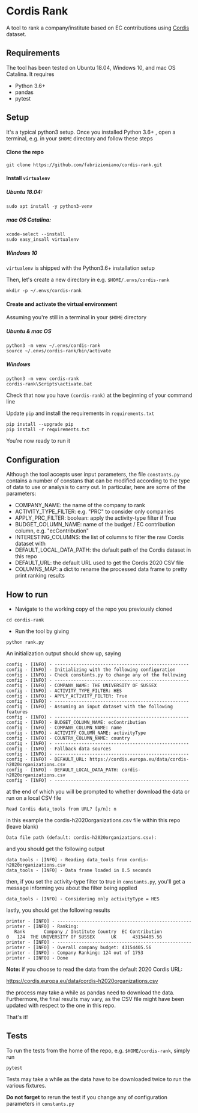 # Cordis Rank 
A tool to rank a company/institute based on EC contributions using 
[Cordis](https://cordis.europa.eu/data) dataset.


## Requirements
The tool has been tested on Ubuntu 18.04, Windows 10, and mac OS Catalina.
It requires
* Python 3.6+ 
* pandas
* pytest

## Setup
It's a typical python3 setup. Once you installed Python 3.6+ , 
open a terminal, e.g. in your `$HOME` directory and follow these steps

#### Clone the repo
```
git clone https://github.com/fabriziomiano/cordis-rank.git
```
#### Install `virtualenv`
##### Ubuntu 18.04:
```
sudo apt install -y python3-venv
```

##### mac OS Catalina:
```
xcode-select --install
sudo easy_insall virtualenv
```

##### Windows 10

`virtualenv` is shipped with the Python3.6+ installation setup 

Then, let's create a new directory in e.g. `$HOME/.envs/cordis-rank`
```
mkdir -p ~/.envs/cordis-rank
```


#### Create and activate the virtual environment
Assuming you're still in a terminal in your `$HOME` directory
##### Ubuntu & mac OS
```
python3 -m venv ~/.envs/cordis-rank
source ~/.envs/cordis-rank/bin/activate
```
##### Windows
```
python3 -m venv cordis-rank
cordis-rank\Scripts\activate.bat
```
Check that now you have `(cordis-rank)` at the beginning of your command line

Update `pip` and install the requirements in `requirements.txt`
```
pip install --upgrade pip
pip install -r requirements.txt
```

You're now ready to run it

## Configuration
Although the tool accepts user input parameters, the file `constants.py`
contains a number of constans that can be modified according to the type 
of data to use or analysis to carry out. 
In particular, here are some of the parameters:

* COMPANY_NAME: the name of the company to rank
* ACTIVITY_TYPE_FILTER: e.g. "PRC" to consider only companies
* APPLY_PRC_FILTER: boolean: apply the activity-type filter if True
* BUDGET_COLUMN_NAME: name of the budget / EC contribution column, e.g. "ecContribution"
* INTERESTING_COLUMNS: the list of columns to filter the raw Cordis dataset with
* DEFAULT_LOCAL_DATA_PATH: the default path of the Cordis dataset in this repo
* DEFAULT_URL: the default URL used to get the Cordis 2020 CSV file
* COLUMNS_MAP: a dict to rename the processed data frame to pretty print ranking results

## How to run 
* Navigate to the working copy of the repo you previously cloned
```
cd cordis-rank
```

* Run the tool by giving
```
python rank.py
```
An initialization output should show up, saying
```
config - [INFO] - --------------------------------------------------
config - [INFO] - Initializing with the following configuration
config - [INFO] - Check constants.py to change any of the following
config - [INFO] - --------------------------------------------------
config - [INFO] - COMPANY_NAME: THE UNIVERSITY OF SUSSEX
config - [INFO] - ACTIVITY_TYPE_FILTER: HES
config - [INFO] - APPLY_ACTIVITY_FILTER: True
config - [INFO] - --------------------------------------------------
config - [INFO] - Assuming an input dataset with the following features
config - [INFO] - --------------------------------------------------
config - [INFO] - BUDGET_COLUMN_NAME: ecContribution
config - [INFO] - COMPANY_COLUMN_NAME: name
config - [INFO] - ACTIVITY_COLUMN_NAME: activityType
config - [INFO] - COUNTRY_COLUMN_NAME: country
config - [INFO] - --------------------------------------------------
config - [INFO] - Fallback data sources
config - [INFO] - --------------------------------------------------
config - [INFO] - DEFAULT_URL: https://cordis.europa.eu/data/cordis-h2020organizations.csv
config - [INFO] - DEFAULT_LOCAL_DATA_PATH: cordis-h2020organizations.csv
config - [INFO] - --------------------------------------------------
```
at the end of which you will be prompted to whether download the data or 
run on a local CSV file
```
Read Cordis data_tools from URL? [y/n]: n
```
in this example the cordis-h2020organizations.csv file within this repo (leave blank)
```
Data file path (default: cordis-h2020organizations.csv): 
```
and you should get the following output
```
data_tools - [INFO] - Reading data_tools from cordis-h2020organizations.csv
data_tools - [INFO] - Data frame loaded in 0.5 seconds
```
then, if you set the activity-type filter to true in `constants.py`, 
you'll get a message informing you about the filter being applied
```
data_tools - [INFO] - Considering only activityType = HES
```
lastly, you should get the following results 
```
printer - [INFO] - --------------------------------------------------
printer - [INFO] - Ranking:
   Rank       Company / Institute Country  EC Contribution
0   124  THE UNIVERSITY OF SUSSEX      UK      43154405.56
printer - [INFO] - --------------------------------------------------
printer - [INFO] - Overall company budget: 43154405.56
printer - [INFO] - Company Ranking: 124 out of 1753
printer - [INFO] - Done
```

**Note:** if you choose to read the data from the default 2020 Cordis URL:

https://cordis.europa.eu/data/cordis-h2020organizations.csv

the process may take a while as pandas need to download the data. 
Furthermore, the final results may vary, as the CSV file might 
have been updated with respect to the one in this repo.

That's it!

## Tests
To run the tests from the home of the repo, e.g. `$HOME/cordis-rank`, simply run 
```
pytest
```
Tests may take a while as the data have to be downloaded twice to run the various 
fixtures. 

**Do not forget** to rerun the test if you change any of  configuration parameters in 
`constants.py`
